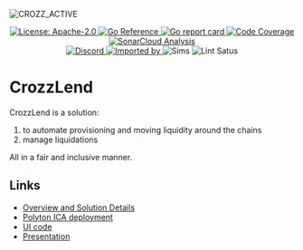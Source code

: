 
![CROZZ_ACTIVE](https://github.com/robert-zaremba/cozzlend-abci/assets/811701/45bce7a2-5714-47ae-b028-9df6ac1bfcde)

<div align="center">
  <a href="https://github.com/cosmos/cosmos-sdk/blob/main/LICENSE">
    <img alt="License: Apache-2.0" src="https://img.shields.io/github/license/cosmos/cosmos-sdk.svg" />
  </a>
  <a href="https://pkg.go.dev/github.com/cosmos/cosmos-sdk">
    <img src="https://pkg.go.dev/badge/github.com/cosmos/cosmos-sdk.svg" alt="Go Reference">
  </a>
  <a href="https://goreportcard.com/report/github.com/cosmos/cosmos-sdk">
    <img alt="Go report card" src="https://goreportcard.com/badge/github.com/cosmos/cosmos-sdk" />
  </a>
  <a href="https://sonarcloud.io/summary/overall?id=cosmos_cosmos-sdk">
    <img alt="Code Coverage" src="https://sonarcloud.io/api/project_badges/measure?project=cosmos_cosmos-sdk&metric=coverage" />
  </a>
  <a href="https://sonarcloud.io/summary/overall?id=cosmos_cosmos-sdk">
    <img alt="SonarCloud Analysis" src="https://sonarcloud.io/api/project_badges/measure?project=cosmos_cosmos-sdk&metric=alert_status">
  </a>
</div>
<div align="center">
  <a href="https://discord.gg/AzefAFd">
    <img alt="Discord" src="https://img.shields.io/discord/669268347736686612.svg" />
  </a>
  <a href="https://sourcegraph.com/github.com/cosmos/cosmos-sdk?badge">
    <img alt="Imported by" src="https://sourcegraph.com/github.com/cosmos/cosmos-sdk/-/badge.svg" />
  </a>
    <img alt="Sims" src="https://github.com/cosmos/cosmos-sdk/workflows/Sims/badge.svg" />
    <img alt="Lint Satus" src="https://github.com/cosmos/cosmos-sdk/workflows/Lint/badge.svg" />
</div>


# CrozzLend

CrozzLend is a solution:
1. to automate provisioning and moving liquidity around the chains
2. manage liquidations

All in a fair and inclusive manner.

## Links

+ [Overview and Solution Details](https://hackmd.io/@robert-zaremba/S1wPFYaeT)
+ [Polyton ICA deployment](https://github.com/udit-gulati/polytone)
+ [UI code](https://github.com/ali-yunes/crozzlend-fe)
+ [Presentation](https://docs.google.com/presentation/d/1vaukZ9jXa-k_Gm5-YNZYU9PID__3jg37faVZVL-3q4U/edit?usp=sharing)
